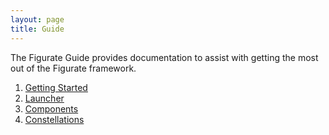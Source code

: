 ```yaml
---
layout: page
title: Guide
---
```

The Figurate Guide provides documentation to assist with getting the most out of the Figurate framework.

1. [Getting Started](getting-started.html)
2. [Launcher](launcher.html)
3. [Components](components.html)
4. [Constellations](constellations.html)
